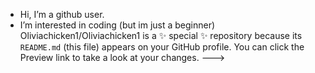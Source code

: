 -  Hi, I’m a github user.
-  I’m interested in coding (but im just a beginner)
  Oliviachicken1/Oliviachicken1 is a ✨ special ✨ repository because its `README.md` (this file) appears on your GitHub profile.
You can click the Preview link to take a look at your changes.
--->
